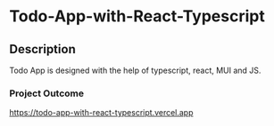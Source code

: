 # Todo-App-with-React-Typescript

## Description
Todo App is designed with the help of typescript, react, MUI and JS.


### Project Outcome
https://todo-app-with-react-typescript.vercel.app
